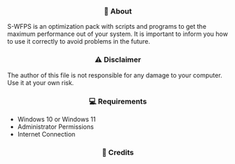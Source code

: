 <center>
<h3> 👋 About</h3> 
</center>

S-WFPS is an optimization pack with scripts and programs to get the maximum performance out of your system. It is important to inform you how to use it correctly to avoid problems in the future.

<center>
<h3> ⚠️ Disclaimer</h3> 
</center>

The author of this file is not responsible for any damage to your computer. Use it at your own risk.

<center>
<h3> 💻 Requirements</h3> 
</center>

- Windows 10 or Windows 11
- Administrator Permissions
- Internet Connection

<center>
<h3> 💎 Credits</h3> 
</center>